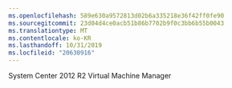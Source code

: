 ```yaml
---
ms.openlocfilehash: 589e630a9572813d02b6a335218e36f42ff0fe90
ms.sourcegitcommit: 23d04d4ce0acb51b86b7702b9f0c3bb6b55b0043
ms.translationtype: MT
ms.contentlocale: ko-KR
ms.lasthandoff: 10/31/2019
ms.locfileid: "20630916"
---
```

<Token xmlns:xlink="http://www.w3.org/1999/xlink">System Center 2012 R2 Virtual Machine Manager</Token>